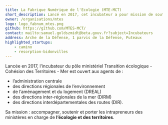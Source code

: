 ```yaml
---
title: La Fabrique Numérique de l'Ecologie (MTE-MCT)
short_description: Lancé en 2017, cet incubateur a pour mission de soutenir les services en faveur de l’écologie et des territoires.
owner: /organisations/mtes
logo: logo_fabnum_mtes.png
github: https://github.com/MTES-MCT/
contact: mailto:samuel.goldszmidt@beta.gouv.fr?subject=Incubateurs
address: Arche de la Défense, 1 parvis de la Défense, Puteaux
highlighted_startups:
    - camino
    - resorption-bidonvilles
---
```


Lancée en 2017, l'incubateur du pôle ministériel Transition écologique - Cohésion des Territoires - Mer est ouvert aux agents de :
- l’administration centrale
- des directions régionales de l’environnement
- de l’aménagement et du logement (DREAL)
- des directions inter-régionales de la mer (DIRM)
- des directions interdépartementales des routes (DIR).

Sa mission : accompagner, soutenir et porter les intrapreneurs des ministères en charge de **l’écologie et des territoires**.
